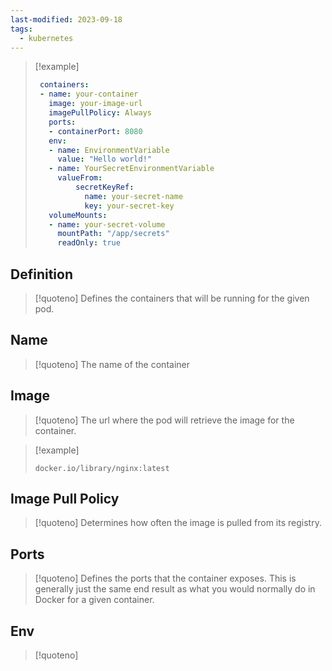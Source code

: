 ```yaml
---
last-modified: 2023-09-18
tags:
  - kubernetes
---
```

>[!example]
>``` yaml
>  containers:
>  - name: your-container
>    image: your-image-url
>    imagePullPolicy: Always
>    ports:
> 	 - containerPort: 8080
>    env:
> 	 - name: EnvironmentVariable
> 	   value: "Hello world!"
> 	 - name: YourSecretEnvironmentVariable
> 	   valueFrom:
> 		   secretKeyRef:
> 			 name: your-secret-name 
> 			 key: your-secret-key
>    volumeMounts:
> 	 - name: your-secret-volume
> 	   mountPath: "/app/secrets"
> 	   readOnly: true
>  ```

## Definition

>[!quoteno]
>Defines the containers that will be running for the given pod.

## Name

> [!quoteno]
> The name of the container

## Image

>[!quoteno]
>The url where the pod will retrieve the image for the container.

> [!example]
> ```http
> docker.io/library/nginx:latest
> ```

## Image Pull Policy

> [!quoteno]
> Determines how often the image is pulled from its registry.

## Ports

> [!quoteno]
> Defines the ports that the container exposes. This is generally just the same end result as what you would normally do in Docker for a given container.

## Env

> [!quoteno]
> 